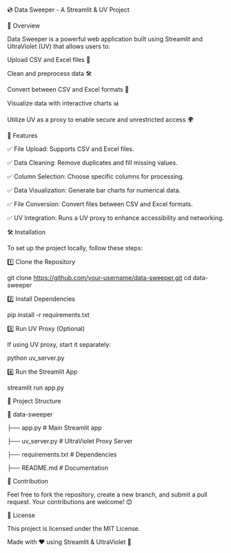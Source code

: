 💿 Data Sweeper - A Streamlit & UV Project

📌 Overview

Data Sweeper is a powerful web application built using Streamlit and UltraViolet (UV) that allows users to:

Upload CSV and Excel files 📂

Clean and preprocess data 🛠️

Convert between CSV and Excel formats 🔄

Visualize data with interactive charts 📊

Utilize UV as a proxy to enable secure and unrestricted access 🌍

🚀 Features

✅ File Upload: Supports CSV and Excel files.

✅ Data Cleaning: Remove duplicates and fill missing values.

✅ Column Selection: Choose specific columns for processing.

✅ Data Visualization: Generate bar charts for numerical data.

✅ File Conversion: Convert files between CSV and Excel formats.

✅ UV Integration: Runs a UV proxy to enhance accessibility and networking.

🛠️ Installation

To set up the project locally, follow these steps:

1️⃣ Clone the Repository

git clone https://github.com/your-username/data-sweeper.git
cd data-sweeper

2️⃣ Install Dependencies

pip install -r requirements.txt

3️⃣ Run UV Proxy (Optional)

If using UV proxy, start it separately:

python uv_server.py

4️⃣ Run the Streamlit App

streamlit run app.py

📂 Project Structure

📁 data-sweeper

 ├── app.py           # Main Streamlit app
 
 ├── uv_server.py     # UltraViolet Proxy Server
 
 ├── requirements.txt # Dependencies
 
 ├── README.md        # Documentation
 

🤝 Contribution

Feel free to fork the repository, create a new branch, and submit a pull request. Your contributions are welcome! 😊

📜 License

This project is licensed under the MIT License.

Made with ❤️ using Streamlit & UltraViolet 🚀

